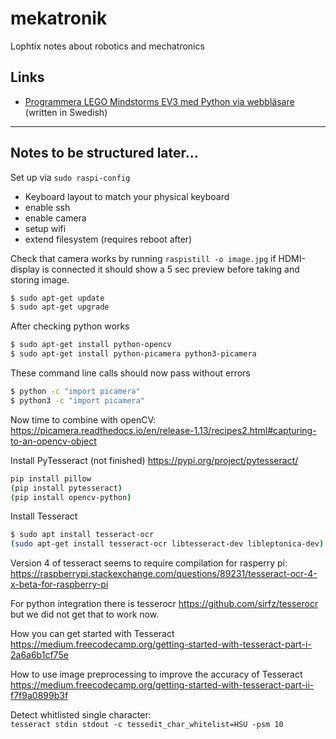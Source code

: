 # mekatronik
Lophtix notes about robotics and mechatronics 

## Links
* [Programmera LEGO Mindstorms EV3 med Python via webbläsare](Lego-EV3dev.md) (written in Swedish)

-----------------------------------

## Notes to be structured later...

Set up via `sudo raspi-config`
 * Keyboard layout to match your physical keyboard
 * enable ssh
 * enable camera
 * setup wifi
 * extend filesystem (requires reboot after)
 
Check that camera works by running `raspistill -o image.jpg` if HDMI-display is connected it should show a 5 sec preview before taking and storing image. 

```bash
$ sudo apt-get update
$ sudo apt-get upgrade
```


After checking python works 

```bash
$ sudo apt-get install python-opencv
$ sudo apt-get install python-picamera python3-picamera
```

These command line calls should now pass without errors  
```bash
$ python -c "import picamera"
$ python3 -c "import picamera"
```

Now time to combine with openCV:
https://picamera.readthedocs.io/en/release-1.13/recipes2.html#capturing-to-an-opencv-object

Install PyTesseract (not finished) https://pypi.org/project/pytesseract/  
```bash
pip install pillow
(pip install pytesseract)
(pip install opencv-python)
```

Install Tesseract
``` bash
$ sudo apt install tesseract-ocr
(sudo apt-get install tesseract-ocr libtesseract-dev libleptonica-dev)
```
Version 4 of tesseract seems to require compilation for rasperry pi: https://raspberrypi.stackexchange.com/questions/89231/tesseract-ocr-4-x-beta-for-raspberry-pi

For python íntegration there is tesserocr https://github.com/sirfz/tesserocr but we did not get that to work now.




How you can get started with Tesseract  
https://medium.freecodecamp.org/getting-started-with-tesseract-part-i-2a6a6b1cf75e  
  
How to use image preprocessing to improve the accuracy of Tesseract  
https://medium.freecodecamp.org/getting-started-with-tesseract-part-ii-f7f9a0899b3f
  
Detect whitlisted single character:  
```tesseract stdin stdout -c tessedit_char_whitelist=HSU -psm 10```
